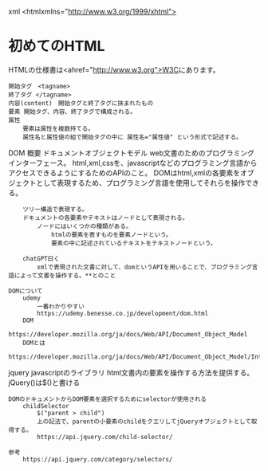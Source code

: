 xml
    <?xml version="1.0"encoding="utf8"?>
        <htmlxmlns="http://www.w3.org/1999/xhtml">
        <head>
            <title>初めてのHTML</title>
        </head>
        <body>
            <h1>初めてのHTML</h1>
            <p>HTMLの仕様書は<ahref="http://www.w3.org">W3C</a>にあります。</p>
        </body>
        </html>

    開始タグ　<tagname>
    終了タグ </tagname>
    内容(content)　開始タグと終了タグに挟まれたもの
    要素 開始タグ、内容、終了タグで構成される。
    属性
        要素は属性を複数持てる。 
        属性名と属性値の組で開始タグの中に 属性名="属性値" という形式で記述する。

DOM
    概要
        ドキュメントオブジェクトモデル
        web文書のためのプログラミングインターフェース。
        html,xml,cssを、javascriptなどのプログラミング言語からアクセスできるようにするためのAPIのこと。
        DOMはhtml,xmlの各要素をオブジェクトとして表現するため、プログラミング言語を使用してそれらを操作できる。
        
        ツリー構造で表現する。
        ドキュメントの各要素やテキストはノードとして表現される。
            ノードにはいくつかの種類がある。
                htmlの要素を表すものを要素ノードという。
                要素の中に記述されているテキストをテキストノードという。

        chatGPT曰く
            xmlで表現された文書に対して、domというAPIを用いることで、プログラミング言語によって文書を操作する。**とのこと

    DOMについて
        udemy
            一番わかりやすい
            https://udemy.benesse.co.jp/development/dom.html
        DOM
            https://developer.mozilla.org/ja/docs/Web/API/Document_Object_Model
        DOMとは
            https://developer.mozilla.org/ja/docs/Web/API/Document_Object_Model/Introduction

jquery
    javascriptのライブラリ
    html文書内の要素を操作する方法を提供する。
        jQuery()は$()と書ける

    DOMのドキュメントからDOM要素を選択するためにselectorが使用される
        childSelector
            $("parent > child")
            上の記法で、parentの小要素のchildをクエリしてjQueryオブジェクトとして取得する。
            https://api.jquery.com/child-selector/

    参考
        https://api.jquery.com/category/selectors/

